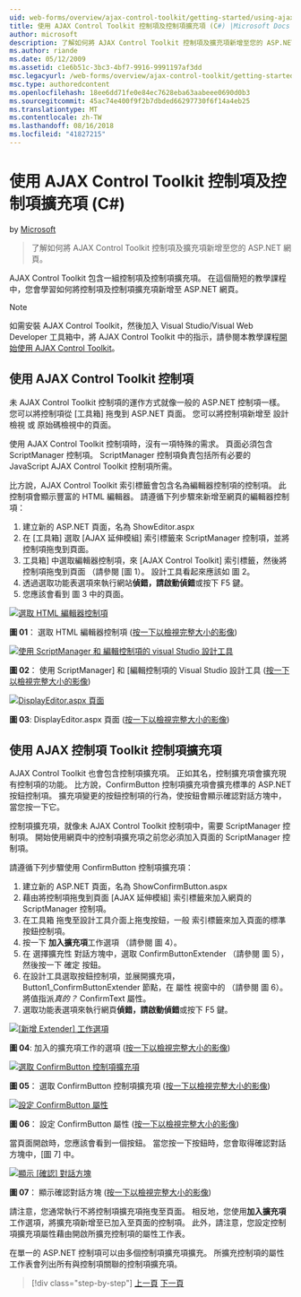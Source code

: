 ```yaml
---
uid: web-forms/overview/ajax-control-toolkit/getting-started/using-ajax-control-toolkit-controls-and-control-extenders-cs
title: 使用 AJAX Control Toolkit 控制項及控制項擴充項 (C#) |Microsoft Docs
author: microsoft
description: 了解如何將 AJAX Control Toolkit 控制項及擴充項新增至您的 ASP.NET 網頁。
ms.author: riande
ms.date: 05/12/2009
ms.assetid: c1e6b51c-3bc3-4bf7-9916-9991197af3dd
msc.legacyurl: /web-forms/overview/ajax-control-toolkit/getting-started/using-ajax-control-toolkit-controls-and-control-extenders-cs
msc.type: authoredcontent
ms.openlocfilehash: 18ee6dd71fe0e84ec7628eba63aabeee0690d0b3
ms.sourcegitcommit: 45ac74e400f9f2b7dbded66297730f6f14a4eb25
ms.translationtype: MT
ms.contentlocale: zh-TW
ms.lasthandoff: 08/16/2018
ms.locfileid: "41827215"
---
```

<a name="using-ajax-control-toolkit-controls-and-control-extenders-c"></a>使用 AJAX Control Toolkit 控制項及控制項擴充項 (C#)
====================
by [Microsoft](https://github.com/microsoft)

> 了解如何將 AJAX Control Toolkit 控制項及擴充項新增至您的 ASP.NET 網頁。


AJAX Control Toolkit 包含一組控制項及控制項擴充項。 在這個簡短的教學課程中，您會學習如何將控制項及控制項擴充項新增至 ASP.NET 網頁。

> [!NOTE] 
> 
> 如需安裝 AJAX Control Toolkit，然後加入 Visual Studio/Visual Web Developer 工具箱中，將 AJAX Control Toolkit 中的指示，請參閱本教學課程[開始使用 AJAX Control Toolkit](get-started-with-the-ajax-control-toolkit-cs.md)。


## <a name="using-ajax-control-toolkit-controls"></a>使用 AJAX Control Toolkit 控制項

未 AJAX Control Toolkit 控制項的運作方式就像一般的 ASP.NET 控制項一樣。 您可以將控制項從 [工具箱] 拖曳到 ASP.NET 頁面。 您可以將控制項新增至 設計檢視 或 原始碼檢視中的頁面。

使用 AJAX Control Toolkit 控制項時，沒有一項特殊的需求。 頁面必須包含 ScriptManager 控制項。 ScriptManager 控制項負責包括所有必要的 JavaScript AJAX Control Toolkit 控制項所需。

比方說，AJAX Control Toolkit 索引標籤會包含名為編輯器控制項的控制項。 此控制項會顯示豐富的 HTML 編輯器。 請遵循下列步驟來新增至網頁的編輯器控制項：

1. 建立新的 ASP.NET 頁面，名為 ShowEditor.aspx
2. 在 [工具箱] 選取 [AJAX 延伸模組] 索引標籤來 ScriptManager 控制項，並將控制項拖曳到頁面。
3. 工具箱] 中選取編輯器控制項，來 [AJAX Control Toolkit] 索引標籤，然後將控制項拖曳到頁面 （請參閱 [圖 1）。 設計工具看起來應該如 圖 2。
4. 透過選取功能表選項來執行網站**偵錯，請啟動偵錯**或按下 F5 鍵。
5. 您應該會看到 圖 3 中的頁面。


[![選取 HTML 編輯器控制項](using-ajax-control-toolkit-controls-and-control-extenders-cs/_static/image1.jpg)](using-ajax-control-toolkit-controls-and-control-extenders-cs/_static/image1.png)

**圖 01**： 選取 HTML 編輯器控制項 ([按一下以檢視完整大小的影像](using-ajax-control-toolkit-controls-and-control-extenders-cs/_static/image2.png))


[![使用 ScriptManager 和 編輯控制項的 visual Studio 設計工具](using-ajax-control-toolkit-controls-and-control-extenders-cs/_static/image2.jpg)](using-ajax-control-toolkit-controls-and-control-extenders-cs/_static/image3.png)

**圖 02**： 使用 ScriptManager] 和 [編輯控制項的 Visual Studio 設計工具 ([按一下以檢視完整大小的影像](using-ajax-control-toolkit-controls-and-control-extenders-cs/_static/image4.png))


[![DisplayEditor.aspx 頁面](using-ajax-control-toolkit-controls-and-control-extenders-cs/_static/image3.jpg)](using-ajax-control-toolkit-controls-and-control-extenders-cs/_static/image5.png)

**圖 03**: DisplayEditor.aspx 頁面 ([按一下以檢視完整大小的影像](using-ajax-control-toolkit-controls-and-control-extenders-cs/_static/image6.png))


## <a name="using-ajax-control-toolkit-control-extenders"></a>使用 AJAX 控制項 Toolkit 控制項擴充項

AJAX Control Toolkit 也會包含控制項擴充項。 正如其名，控制擴充項會擴充現有控制項的功能。 比方說，ConfirmButton 控制項擴充項會擴充標準的 ASP.NET 按鈕控制項。 擴充項變更的按鈕控制項的行為，使按鈕會顯示確認對話方塊中，當您按一下它。

控制項擴充項，就像未 AJAX Control Toolkit 控制項中，需要 ScriptManager 控制項。 開始使用網頁中的控制項擴充項之前您必須加入頁面的 ScriptManager 控制項。

請遵循下列步驟使用 ConfirmButton 控制項擴充項：

1. 建立新的 ASP.NET 頁面，名為 ShowConfirmButton.aspx
2. 藉由將控制項拖曳到頁面 [AJAX 延伸模組] 索引標籤來加入網頁的 ScriptManager 控制項。
3. 在工具箱 拖曳至設計工具介面上拖曳按鈕，一般 索引標籤來加入頁面的標準按鈕控制項。
4. 按一下 **加入擴充項**工作選項 （請參閱 圖 4）。
5. 在 選擇擴充性 對話方塊中，選取 ConfirmButtonExtender （請參閱 圖 5），然後按一下 確定 按鈕。
6. 在設計工具選取按鈕控制項，並展開擴充項，Button1\_ConfirmButtonExtender 節點，在 屬性 視窗中的 （請參閱 圖 6）。 將值指派*真的？* ConfirmText 屬性。
7. 選取功能表選項來執行網頁**偵錯，請啟動偵錯**或按下 F5 鍵。


[![[新增 Extender] 工作選項](using-ajax-control-toolkit-controls-and-control-extenders-cs/_static/image4.jpg)](using-ajax-control-toolkit-controls-and-control-extenders-cs/_static/image7.png)

**圖 04**: 加入的擴充項工作的選項 ([按一下以檢視完整大小的影像](using-ajax-control-toolkit-controls-and-control-extenders-cs/_static/image8.png))


[![選取 ConfirmButton 控制項擴充項](using-ajax-control-toolkit-controls-and-control-extenders-cs/_static/image5.jpg)](using-ajax-control-toolkit-controls-and-control-extenders-cs/_static/image9.png)

**圖 05**： 選取 ConfirmButton 控制項擴充項 ([按一下以檢視完整大小的影像](using-ajax-control-toolkit-controls-and-control-extenders-cs/_static/image10.png))


[![設定 ConfirmButton 屬性](using-ajax-control-toolkit-controls-and-control-extenders-cs/_static/image6.jpg)](using-ajax-control-toolkit-controls-and-control-extenders-cs/_static/image11.png)

**圖 06**： 設定 ConfirmButton 屬性 ([按一下以檢視完整大小的影像](using-ajax-control-toolkit-controls-and-control-extenders-cs/_static/image12.png))


當頁面開啟時，您應該會看到一個按鈕。 當您按一下按鈕時，您會取得確認對話方塊中，[圖 7] 中。


[![顯示 [確認] 對話方塊](using-ajax-control-toolkit-controls-and-control-extenders-cs/_static/image7.jpg)](using-ajax-control-toolkit-controls-and-control-extenders-cs/_static/image13.png)

**圖 07**： 顯示確認對話方塊 ([按一下以檢視完整大小的影像](using-ajax-control-toolkit-controls-and-control-extenders-cs/_static/image14.png))


請注意，您通常執行不將控制項擴充項拖曳至頁面。 相反地，您使用**加入擴充項**工作選項，將擴充項新增至已加入至頁面的控制項。 此外，請注意，您設定控制項擴充項屬性藉由開啟所擴充控制項的屬性工作表。

在單一的 ASP.NET 控制項可以由多個控制項擴充項擴充。 所擴充控制項的屬性工作表會列出所有與控制項關聯的控制項擴充項。

> [!div class="step-by-step"]
> [上一頁](get-started-with-the-ajax-control-toolkit-cs.md)
> [下一頁](creating-a-custom-ajax-control-toolkit-control-extender-cs.md)
